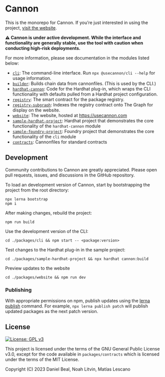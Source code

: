 # Cannon

This is the monorepo for Cannon. If you’re just interested in using the project, [visit the website](https://usecannon.com).

**⚠️ Cannon is under active development. While the interface and functionality are generally stable, use the tool with caution when conducting high-risk deployments.**

For more information, please see documentation in the modules listed below:

- [`cli`](packages/cli): The command-line interface. Run `npx @usecannon/cli --help` for usage information.
- [`builder`](packages/builder): Builds chain data from cannonfiles. (This is used by the CLI.)
- [`hardhat-cannon`](packages/hardhat-cannon): Code for the Hardhat plug-in, which wraps the CLI functionality with defaults pulled from a Hardhat project configuration.
- [`registry`](packages/registry): The smart contract for the package registry.
- [`registry-subgraph`](packages/registry-subgraph): Indexes the registry contract onto The Graph for display on the website.
- [`website`](packages/website): The website, hosted at https://usecannon.com
- [`sample-hardhat-project`](packages/sample-hardhat-project): Hardhat project that demonstrates the core functionality of the `hardhat-cannon` module
- [`sample-foundry-project`](packages/sample-hardhat-project): Foundry project that demonstrates the core functionality of the `cli` module
- [`contracts`](packages/contracts): Cannonfiles for standard contracts

## Development

Community contributions to Cannon are greatly appreciated. Please open pull requests, issues, and discussions in the GitHub repository.

To load an development version of Cannon, start by bootstrapping the project from the root directory:

```
npx lerna bootstrap
npm i
```

After making changes, rebuild the project:

```
npm run build
```

Use the development version of the CLI:

```
cd ./packages/cli && npm start -- <package:version>
```

Test changes to the Hardhat plug-in in the sample project:

```
cd ./packages/sample-hardhat-project && npx hardhat cannon:build
```

Preview updates to the website

```
cd ./packages/website && npm run dev
```

### Publishing

With appropriate permissions on npm, publish updates using the [lerna publish](https://github.com/lerna/lerna/tree/main/commands/publish) command. For example, `npx lerna publish patch` will publish updated packages as the next patch version.

## License

[![License: GPL v3](https://img.shields.io/badge/License-GPLv3-blue.svg)](https://www.gnu.org/licenses/gpl-3.0)

This project is licensed under the terms of the GNU General Public License v3.0, except for the code available in `packages/contracts` which is licensed under the terms of the MIT License.

Copyright (C) 2023 Daniel Beal, Noah Litvin, Matías Lescano
